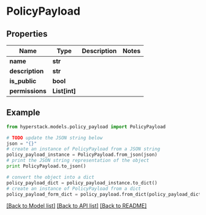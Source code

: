 # PolicyPayload


## Properties

Name | Type | Description | Notes
------------ | ------------- | ------------- | -------------
**name** | **str** |  | 
**description** | **str** |  | 
**is_public** | **bool** |  | 
**permissions** | **List[int]** |  | 

## Example

```python
from hyperstack.models.policy_payload import PolicyPayload

# TODO update the JSON string below
json = "{}"
# create an instance of PolicyPayload from a JSON string
policy_payload_instance = PolicyPayload.from_json(json)
# print the JSON string representation of the object
print PolicyPayload.to_json()

# convert the object into a dict
policy_payload_dict = policy_payload_instance.to_dict()
# create an instance of PolicyPayload from a dict
policy_payload_form_dict = policy_payload.from_dict(policy_payload_dict)
```
[[Back to Model list]](../README.md#documentation-for-models) [[Back to API list]](../README.md#documentation-for-api-endpoints) [[Back to README]](../README.md)


